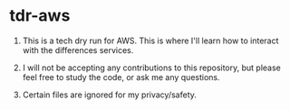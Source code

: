 # tdr-aws

1. This is a tech dry run for AWS. This is where I'll learn how to interact with the differences services.

2. I will not be accepting any contributions to this repository, but please feel free to study the code, or ask me any questions.

3. Certain files are ignored for my privacy/safety.
